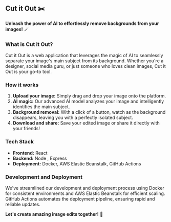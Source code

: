 ## Cut it Out ✂️

**Unleash the power of AI to effortlessly remove backgrounds from your images!** 🪄

### What is Cut it Out?
Cut it Out is a web application that leverages the magic of AI to seamlessly separate your image's main subject from its background. Whether you're a designer, social media guru, or just someone who loves clean images, Cut it Out is your go-to tool. 

### How it works
1. **Upload your image:** Simply drag and drop your image onto the platform.
2. **AI magic:** Our advanced AI model analyzes your image and intelligently identifies the main subject. 
3. **Background removal:** With a click of a button, watch as the background disappears, leaving you with a perfectly isolated subject.
4. **Download and share:** Save your edited image or share it directly with your friends!

### Tech Stack
* **Frontend:** React
* **Backend:** Node , Express
* **Deployment:** Docker, AWS Elastic Beanstalk, GitHub Actions

### Development and Deployment
We've streamlined our development and deployment process using Docker for consistent environments and AWS Elastic Beanstalk for efficient scaling. GitHub Actions automates the deployment pipeline, ensuring rapid and reliable updates. 




**Let's create amazing image edits together!** 🚀

